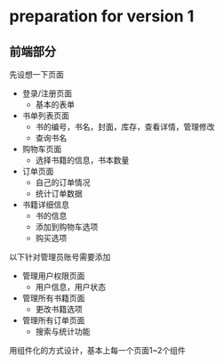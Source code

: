 # preparation for version 1
## 前端部分
先设想一下页面
* 登录/注册页面
    * 基本的表单
* 书单列表页面
    * 书的编号，书名，封面，库存，查看详情，管理修改
    * 查询书名
* 购物车页面
    * 选择书籍的信息，书本数量
* 订单页面
    * 自己的订单情况
    * 统计订单数据
* 书籍详细信息
    * 书的信息
    * 添加到购物车选项
    * 购买选项

以下针对管理员账号需要添加
* 管理用户权限页面
    * 用户信息，用户状态
* 管理所有书籍页面
    * 更改书籍选项
* 管理所有订单页面
    * 搜索与统计功能

用组件化的方式设计，基本上每一个页面1~2个组件